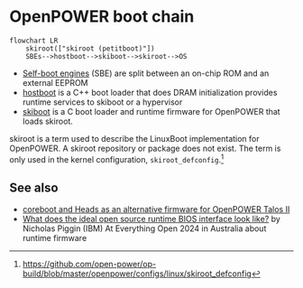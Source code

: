 # OpenPOWER boot chain

```mermaid
flowchart LR
    skiroot(["skiroot (petitboot)"])
    SBEs-->hostboot-->skiboot-->skiroot-->OS
```

- [Self-boot engines](https://github.com/open-power/sbe) (SBE) are split
  between an on-chip ROM and an external EEPROM
- [hostboot](https://github.com/open-power/hostboot) is a C++ boot loader that
  does DRAM initialization provides runtime services to skiboot or a hypervisor
- [skiboot](https://github.com/open-power/skiboot) is a C boot loader and
  runtime firmware for OpenPOWER that loads skiroot.

skiroot is a term used to describe the LinuxBoot implementation for OpenPOWER.
A skiroot repository or package does not exist. The term is only used in the
kernel configuration, `skiroot_defconfig`.[^1]

## See also

- [coreboot and Heads as an alternative firmware for OpenPOWER Talos
  II](https://openpower.foundation/blog/coreboot-on-talos2/)
- [What does the ideal open source runtime BIOS interface look
  like?](https://youtu.be/AHSzvCZSoMs?si=i489dT8YjjTkJvRM) by Nicholas Piggin
  (IBM) At Everything Open 2024 in Australia about runtime firmware

[^1]: <https://github.com/open-power/op-build/blob/master/openpower/configs/linux/skiroot_defconfig>
